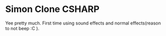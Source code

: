 # Simon Clone CSHARP
Yee pretty much. First time using sound effects and normal effects(reason to not beep :C ).
